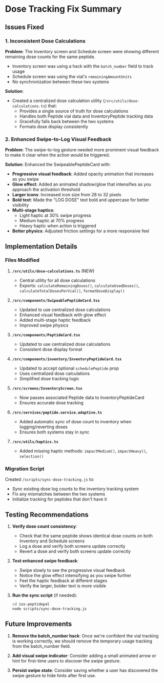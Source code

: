 # Dose Tracking Fix Summary

## Issues Fixed

### 1. Inconsistent Dose Calculations
**Problem**: The Inventory screen and Schedule screen were showing different remaining dose counts for the same peptide.
- Inventory screen was using a hack with the `batch_number` field to track usage
- Schedule screen was using the vial's `remainingAmountUnits`
- No synchronization between these two systems

**Solution**: 
- Created a centralized dose calculation utility (`/src/utils/dose-calculations.ts`) that:
  - Provides a single source of truth for dose calculations
  - Handles both Peptide vial data and InventoryPeptide tracking data
  - Gracefully falls back between the two systems
  - Formats dose display consistently

### 2. Enhanced Swipe-to-Log Visual Feedback
**Problem**: The swipe-to-log gesture needed more prominent visual feedback to make it clear when the action would be triggered.

**Solution**: Enhanced the SwipeablePeptideCard with:
- **Progressive visual feedback**: Added opacity animation that increases as you swipe
- **Glow effect**: Added an animated shadow/glow that intensifies as you approach the activation threshold
- **Larger icons**: Increased icon size from 28 to 32 pixels
- **Bold text**: Made the "LOG DOSE" text bold and uppercase for better visibility
- **Multi-stage haptics**: 
  - Light haptic at 30% swipe progress
  - Medium haptic at 70% progress
  - Heavy haptic when action is triggered
- **Better physics**: Adjusted friction settings for a more responsive feel

## Implementation Details

### Files Modified

1. **`/src/utils/dose-calculations.ts`** (NEW)
   - Central utility for all dose calculations
   - Exports: `calculateRemainingDoses()`, `calculateUsedDoses()`, `calculateTotalDosesPerVial()`, `formatDoseDisplay()`

2. **`/src/components/SwipeablePeptideCard.tsx`**
   - Updated to use centralized dose calculations
   - Enhanced visual feedback with glow effect
   - Added multi-stage haptic feedback
   - Improved swipe physics

3. **`/src/components/PeptideCard.tsx`**
   - Updated to use centralized dose calculations
   - Consistent dose display format

4. **`/src/components/inventory/InventoryPeptideCard.tsx`**
   - Updated to accept optional `schedulePeptide` prop
   - Uses centralized dose calculations
   - Simplified dose tracking logic

5. **`/src/screens/InventoryScreen.tsx`**
   - Now passes associated Peptide data to InventoryPeptideCard
   - Ensures accurate dose tracking

6. **`/src/services/peptide.service.adaptive.ts`**
   - Added automatic sync of dose count to inventory when logging/reverting doses
   - Ensures both systems stay in sync

7. **`/src/utils/haptics.ts`**
   - Added missing haptic methods: `impactMedium()`, `impactHeavy()`, `selection()`

### Migration Script

Created `/scripts/sync-dose-tracking.js` to:
- Sync existing dose log counts to the inventory tracking system
- Fix any mismatches between the two systems
- Initialize tracking for peptides that don't have it

## Testing Recommendations

1. **Verify dose count consistency**:
   - Check that the same peptide shows identical dose counts on both Inventory and Schedule screens
   - Log a dose and verify both screens update correctly
   - Revert a dose and verify both screens update correctly

2. **Test enhanced swipe feedback**:
   - Swipe slowly to see the progressive visual feedback
   - Notice the glow effect intensifying as you swipe further
   - Feel the haptic feedback at different stages
   - Verify the larger, bolder text is more visible

3. **Run the sync script** (if needed):
   ```bash
   cd ios-peptidepal
   node scripts/sync-dose-tracking.js
   ```

## Future Improvements

1. **Remove the batch_number hack**: Once we're confident the vial tracking is working correctly, we should remove the temporary usage tracking from the batch_number field.

2. **Add visual swipe indicator**: Consider adding a small animated arrow or hint for first-time users to discover the swipe gesture.

3. **Persist swipe state**: Consider saving whether a user has discovered the swipe gesture to hide hints after first use.